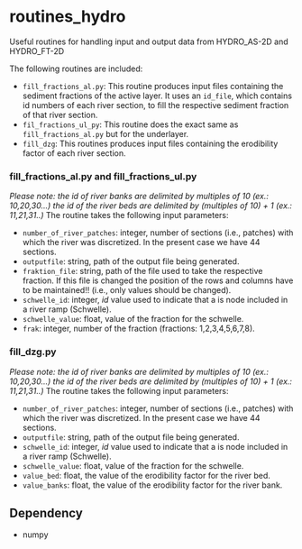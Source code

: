 # routines_hydro
Useful routines for handling input and output data from HYDRO_AS-2D and HYDRO_FT-2D

The following routines are included:
- ``fill_fractions_al.py``: This routine produces input files containing the sediment fractions of the active layer. It uses an `id_file`, which contains id numbers of each river section, to fill the respective sediment fraction of that river section. 
- ``fil_fractions_ul_py``: This routine does the exact same as ``fill_fractions_al.py`` but for the underlayer.
- ``fill_dzg``: This routines produces input files containing the erodibility factor of each river section. 

### fill_fractions_al.py and fill_fractions_ul.py

*Please note:   the id of river banks are delimited by multiples of 10 (ex.: 10,20,30...)
                the id of the river beds are delimited by (multiples of 10) + 1 (ex.: 11,21,31..)*
The routine takes the following input parameters:
- ``number_of_river_patches``: integer, number of sections (i.e., patches) with which the river was discretized. In the present case we have 44 sections.
- ``outputfile``: string, path of the output file being generated.
- ``fraktion_file``: string, path of the file used to take the respective fraction. If this file is changed the position of the rows and columns have to be maintained!! (i.e., only values should be changed).
- ``schwelle_id``: integer, *id* value used to indicate that a is node included in a river ramp (Schwelle).
- ``schwelle_value``: float, value of the fraction for the schwelle.
- ``frak``: integer, number of the fraction (fractions: 1,2,3,4,5,6,7,8).

        

### fill_dzg.py

*Please note:   the id of river banks are delimited by multiples of 10 (ex.: 10,20,30...)
                the id of the river beds are delimited by (multiples of 10) + 1 (ex.: 11,21,31..)*
The routine takes the following input parameters:
- ``number_of_river_patches``: integer, number of sections (i.e., patches) with which the river was discretized. In the present case we have 44 sections.
- ``outputfile``: string, path of the output file being generated.
- ``schwelle_id``: integer, *id* value used to indicate that a is node included in a river ramp (Schwelle).
- ``schwelle_value``: float, value of the fraction for the schwelle.
- ``value_bed``: float, the value of the erodibility factor for the river bed.
- ``value_banks``: float, the value of the erodibility factor for the river bank.

## Dependency
- numpy 

